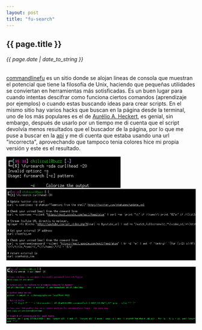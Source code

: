 ```yaml
---
layout: post
title: "fu-search"
---
```


## {{ page.title }}
###### {{ page.date | date_to_string }}

[commandlinefu](http://commandlinefu.com) es un sitio donde se alojan lineas de consola que muestran el potencial que tiene la filosofía de Unix, haciendo que pequeñas utilidades se conviertan en herramientas más sotisficadas. Es un buen lugar para cuando intentas descifrar como funciona ciertos comandos (aprendizaje por ejemplos) o cuando estas buscando ideas para crear scripts. En el mismo sitio hay varios hacks que buscan en la página desde la terminal, uno de los más populares es el de [Aurélio A. Heckert](http://wiki.colivre.net/Aurium/CLFUSearch), es genial, sin embargo, después de usarlo por un tiempo me di cuenta que el script devolvía menos resultados que el buscador de la página, por lo que me puse a buscar en la [api](http://www.commandlinefu.com/site/api) y me di cuenta que estaba usando una url "incorrecta", aprovechando que tampoco tenia colores hice mi propia versión y este es el resultado.

**[![](/assets/img/37.png)](/assets/img/37.png)**
**[![](/assets/img/38.png)](/assets/img/38.png)**

**[![](/assets/img/39.png)](/assets/img/38.png)**
